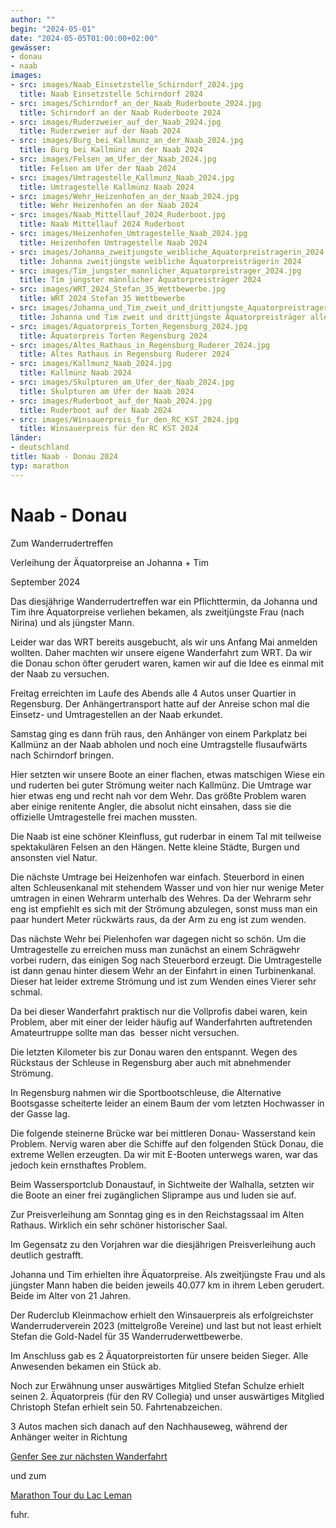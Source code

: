 ```yaml
---
author: ""
begin: "2024-05-01"
date: "2024-05-05T01:00:00+02:00"
gewässer:
- donau
- naab
images:
- src: images/Naab_Einsetzstelle_Schirndorf_2024.jpg
  title: Naab Einsetzstelle Schirndorf 2024
- src: images/Schirndorf_an_der_Naab_Ruderboote_2024.jpg
  title: Schirndorf an der Naab Ruderboote 2024
- src: images/Ruderzweier_auf_der_Naab_2024.jpg
  title: Ruderzweier auf der Naab 2024
- src: images/Burg_bei_Kallmunz_an_der_Naab_2024.jpg
  title: Burg bei Kallmünz an der Naab 2024
- src: images/Felsen_am_Ufer_der_Naab_2024.jpg
  title: Felsen am Ufer der Naab 2024
- src: images/Umtragestelle_Kallmunz_Naab_2024.jpg
  title: Umtragestelle Kallmünz Naab 2024
- src: images/Wehr_Heizenhofen_an_der_Naab_2024.jpg
  title: Wehr Heizenhofen an der Naab 2024
- src: images/Naab_Mittellauf_2024_Ruderboot.jpg
  title: Naab Mittellauf 2024 Ruderboot
- src: images/Heizenhofen_Umtragestelle_Naab_2024.jpg
  title: Heizenhofen Umtragestelle Naab 2024
- src: images/Johanna_zweitjungste_weibliche_Aquatorpreistragerin_2024.jpg
  title: Johanna zweitjüngste weibliche Äquatorpreisträgerin 2024
- src: images/Tim_jungster_mannlicher_Aquatorpreistrager_2024.jpg
  title: Tim jüngster männlicher Äquatorpreisträger 2024
- src: images/WRT_2024_Stefan_35_Wettbewerbe.jpg
  title: WRT 2024 Stefan 35 Wettbewerbe
- src: images/Johanna_und_Tim_zweit_und_drittjungste_Aquatorpreistrager_aller_Zeiten_2024.jpg
  title: Johanna und Tim zweit und drittjüngste Äquatorpreisträger aller Zeiten 2024
- src: images/Aquatorpreis_Torten_Regensburg_2024.jpg
  title: Äquatorpreis Torten Regensburg 2024
- src: images/Altes_Rathaus_in_Regensburg_Ruderer_2024.jpg
  title: Altes Rathaus in Regensburg Ruderer 2024
- src: images/Kallmunz_Naab_2024.jpg
  title: Kallmünz Naab 2024
- src: images/Skulpturen_am_Ufer_der_Naab_2024.jpg
  title: Skulpturen am Ufer der Naab 2024
- src: images/Ruderboot_auf_der_Naab_2024.jpg
  title: Ruderboot auf der Naab 2024
- src: images/Winsauerpreis_fur_den_RC_KST_2024.jpg
  title: Winsauerpreis für den RC KST 2024
länder:
- deutschland
title: Naab - Donau 2024
typ: marathon
---
```


# Naab - Donau


Zum Wanderrudertreffen

Verleihung der Äquatorpreise an Johanna + Tim

September 2024

Das diesjährige Wanderrudertreffen war ein Pflichttermin, da Johanna und Tim ihre Äquatorpreise verliehen bekamen, als zweitjüngste Frau (nach Nirina) und als jüngster Mann.

Leider war das WRT bereits ausgebucht, als wir uns Anfang Mai anmelden wollten. Daher machten wir unsere eigene Wanderfahrt zum WRT. Da wir die Donau schon öfter gerudert waren, kamen wir auf die Idee es einmal mit der Naab zu versuchen.

Freitag erreichten im Laufe des Abends alle 4 Autos unser Quartier in Regensburg. Der Anhängertransport hatte auf der Anreise schon mal die Einsetz- und Umtragestellen an der Naab erkundet.

Samstag ging es dann früh raus, den Anhänger von einem Parkplatz bei Kallmünz an der Naab abholen und noch eine Umtragstelle flusaufwärts nach Schirndorf bringen.

Hier setzten wir unsere Boote an einer flachen, etwas matschigen Wiese ein und ruderten bei guter Strömung weiter nach Kallmünz. Die Umtrage war hier etwas eng und recht nah vor dem Wehr. Das größte Problem waren aber einige renitente Angler, die absolut nicht einsahen, dass sie die offizielle Umtragestelle frei machen mussten.

Die Naab ist eine schöner Kleinfluss, gut ruderbar in einem Tal mit teilweise spektakulären Felsen an den Hängen. Nette kleine Städte, Burgen und ansonsten viel Natur.

Die nächste Umtrage bei Heizenhofen war einfach. Steuerbord in einen alten Schleusenkanal mit stehendem Wasser und von hier nur wenige Meter umtragen in einen Wehrarm unterhalb des Wehres. Da der Wehrarm sehr eng ist empfiehlt es sich mit der Strömung abzulegen, sonst muss man ein paar hundert Meter rückwärts raus, da der Arm zu eng ist zum wenden.

Das nächste Wehr bei Pielenhofen war dagegen nicht so schön. Um die Umtragestelle zu erreichen muss man zunächst an einem Schrägwehr vorbei rudern, das einigen Sog nach Steuerbord erzeugt. Die Umtragestelle ist dann genau hinter diesem Wehr an der Einfahrt in einen Turbinenkanal. Dieser hat leider extreme Strömung und ist zum Wenden eines Vierer sehr schmal.

Da bei dieser Wanderfahrt praktisch nur die Vollprofis dabei waren, kein Problem, aber mit einer der leider häufig auf Wanderfahrten auftretenden Amateurtruppe sollte man das  besser nicht versuchen.

Die letzten Kilometer bis zur Donau waren den entspannt. Wegen des Rückstaus der Schleuse in Regensburg aber auch mit abnehmender Strömung.

In Regensburg nahmen wir die Sportbootschleuse, die Alternative Bootsgasse scheiterte leider an einem Baum der vom letzten Hochwasser in der Gasse lag.

Die folgende steinerne Brücke war bei mittleren Donau- Wasserstand kein Problem. Nervig waren aber die Schiffe auf den folgenden Stück Donau, die extreme Wellen erzeugten. Da wir mit E-Booten unterwegs waren, war das jedoch kein ernsthaftes Problem.

Beim Wassersportclub Donaustauf, in Sichtweite der Walhalla, setzten wir die Boote an einer frei zugänglichen Sliprampe aus und luden sie auf.

Zur Preisverleihung am Sonntag ging es in den Reichstagssaal im Alten Rathaus. Wirklich ein sehr schöner historischer Saal.

Im Gegensatz zu den Vorjahren war die diesjährigen Preisverleihung auch deutlich gestrafft.

Johanna und Tim erhielten ihre Äquatorpreise. Als zweitjüngste Frau und als jüngster Mann haben die beiden jeweils 40.077 km in ihrem Leben gerudert. Beide im Alter von 21 Jahren.

Der Ruderclub Kleinmachow erhielt den Winsauerpreis als erfolgreichster Wanderruderverein 2023 (mittelgroße Vereine) und last but not least erhielt Stefan die Gold-Nadel für 35 Wanderruderwettbewerbe.

Im Anschluss gab es 2 Äquatorpreistorten für unsere beiden Sieger. Alle Anwesenden bekamen ein Stück ab.

Noch zur Erwähnung unser auswärtiges Mitglied Stefan Schulze erhielt seinen 2. Äquatorpreis (für den RV Collegia) und unser auswärtiges Mitglied Christoph Stefan erhielt sein 50. Fahrtenabzeichen.

3 Autos machen sich danach auf den Nachhauseweg, während der Anhänger weiter in Richtung

[Genfer See zur nächsten Wanderfahrt](/berichte/2024/genfer_see_wanderfahrt_2024)

und zum

[Marathon Tour du Lac Leman](/berichte/2024/tour_du_lac_leman_20241)

fuhr.
